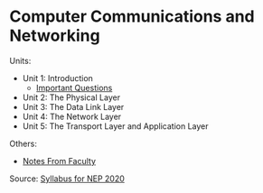 # Computer Communications and Networking

Units:
- Unit 1: Introduction
    - [Important Questions](unit1/imp.md)
- Unit 2: The Physical Layer
- Unit 3: The Data Link Layer
- Unit 4: The Network Layer
- Unit 5: The Transport Layer and Application Layer

Others:
- [Notes From Faculty](https://drive.google.com/drive/folders/19VKBV4FqY4L7BGtOIqXFprrs2iZIWfjl?usp=sharing)

Source:
[Syllabus for NEP 2020](https://drive.google.com/file/d/1fArLbfdmMvhREDAw85i2_LrAMqCVwdG_/view)
